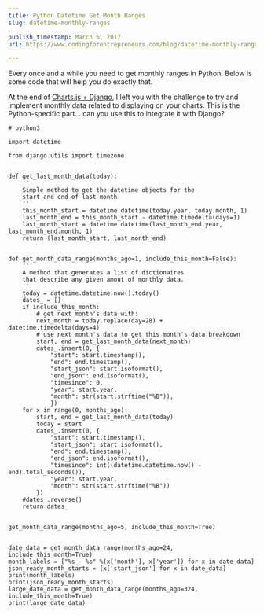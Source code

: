 ```yaml
---
title: Python Datetime Get Month Ranges
slug: datetime-monthly-ranges

publish_timestamp: March 6, 2017
url: https://www.codingforentrepreneurs.com/blog/datetime-monthly-ranges/

---
```



Every once and a while you need to get monthly ranges in Python. Below is some code that will help you do exactly that. 

At the end of [Charts.js + Django](https://www.codingforentrepreneurs.com/blog/django-and-chartjs/), I left you with the challenge to try and implement monthly data related to displaying on your charts. This is the Python-specific part... can you use this to integrate it with Django? 


```
# python3

import datetime 

from django.utils import timezone


def get_last_month_data(today):
    '''
    Simple method to get the datetime objects for the 
    start and end of last month. 
    '''
    this_month_start = datetime.datetime(today.year, today.month, 1)
    last_month_end = this_month_start - datetime.timedelta(days=1)
    last_month_start = datetime.datetime(last_month_end.year, last_month_end.month, 1)
    return (last_month_start, last_month_end)


def get_month_data_range(months_ago=1, include_this_month=False):
    '''
    A method that generates a list of dictionaires 
    that describe any given amout of monthly data.
    '''
    today = datetime.datetime.now().today()
    dates_ = []
    if include_this_month:
        # get next month's data with:
        next_month = today.replace(day=28) + datetime.timedelta(days=4)
        # use next month's data to get this month's data breakdown
        start, end = get_last_month_data(next_month)
        dates_.insert(0, {
            "start": start.timestamp(),
            "end": end.timestamp(),
            "start_json": start.isoformat(),
            "end_json": end.isoformat(),
            "timesince": 0,
            "year": start.year,
            "month": str(start.strftime("%B")),
            })
    for x in range(0, months_ago):
        start, end = get_last_month_data(today)
        today = start
        dates_.insert(0, {
            "start": start.timestamp(),
            "start_json": start.isoformat(),
            "end": end.timestamp(),
            "end_json": end.isoformat(),
            "timesince": int((datetime.datetime.now() - end).total_seconds()),
            "year": start.year,
            "month": str(start.strftime("%B"))
        })
    #dates_.reverse()
    return dates_ 


get_month_data_range(months_ago=5, include_this_month=True)


date_data = get_month_data_range(months_ago=24, include_this_month=True)
month_labels = ["%s - %s" %(x['month'], x['year']) for x in date_data]
json_ready_month_starts = [x['start_json'] for x in date_data]
print(month_labels)
print(json_ready_month_starts)
large_date_data = get_month_data_range(months_ago=324, include_this_month=True)
print(large_date_data)
```

